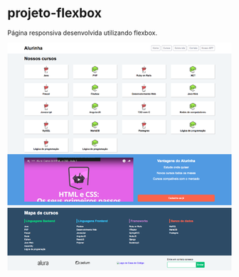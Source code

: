 # projeto-flexbox
Página responsiva desenvolvida utilizando flexbox.

![img](screencapture-flexbox.png)
